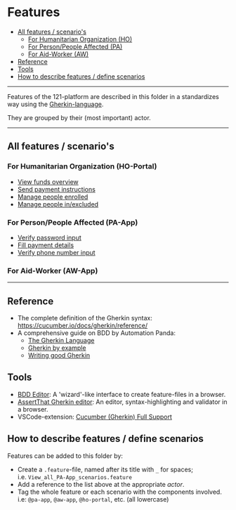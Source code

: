 Features
========

<!-- TOC: -->
- [All features / scenario's](#all-features--scenarios)
  - [For Humanitarian Organization (HO)](#for-humanitarian-organization-ho)
  - [For Person/People Affected (PA)](#for-personpeople-affected-pa)
  - [For Aid-Worker (AW)](#for-aid-worker-aw)
- [Reference](#reference)
- [Tools](#tools)
- [How to describe features / define scenarios](#how-to-describe-features--define-scenarios)

---

Features of the 121-platform are described in this folder in a standardizes way using the [Gherkin-language](https://cucumber.io/docs/gherkin/).

They are grouped by their (most important) actor.

---

## All features / scenario's

### For Humanitarian Organization (HO-Portal)
- [View funds overview](HO-Portal/View_funds_overview.feature)
- [Send payment instructions](HO-Portal/Send_payment_instructions.feature)
- [Manage people enrolled](HO-Portal/Manage_people_enrolled.feature)
- [Manage people in/excluded](HO-Portal/Manage_people_in_or_excluded.feature)


### For Person/People Affected (PA-App)
- [Verify password input](PA-App/Verify_password_input.feature)
- [Fill payment details](PA-App/Fill_payment_details.feature)
- [Verify phone number input](PA-App/Verify_phone_number_input.feature)


### For Aid-Worker (AW-App)


---

## Reference
- The complete definition of the Gherkin syntax: <https://cucumber.io/docs/gherkin/reference/>
- A comprehensive guide on BDD by Automation Panda:
  - [The Gherkin Language](https://automationpanda.com/2017/01/26/bdd-101-the-gherkin-language/)
  - [Gherkin by example](https://automationpanda.com/2017/01/27/bdd-101-gherkin-by-example/)
  - [Writing good Gherkin](https://automationpanda.com/2017/01/30/bdd-101-writing-good-gherkin/)


## Tools
- [BDD Editor](http://www.bddeditor.com/editor): A 'wizard'-like interface to create feature-files in a browser.
- [AssertThat Gherkin editor](https://www.assertthat.com/gherkin_editor): An editor, syntax-highlighting and validator in a browser.
- VSCode-extension: [Cucumber (Gherkin) Full Support](https://marketplace.visualstudio.com/items?itemName=alexkrechik.cucumberautocomplete)


## How to describe features / define scenarios
Features can be added to this folder by:
- Create a `.feature`-file, named after its title with `_` for spaces;  
  i.e. `View_all_PA-App_scenarios.feature`
- Add a reference to the list above at the appropriate _actor_.
- Tag the whole feature or each scenario with the components involved.  
  i.e: `@pa-app`, `@aw-app`, `@ho-portal`, etc. (all lowercase)

